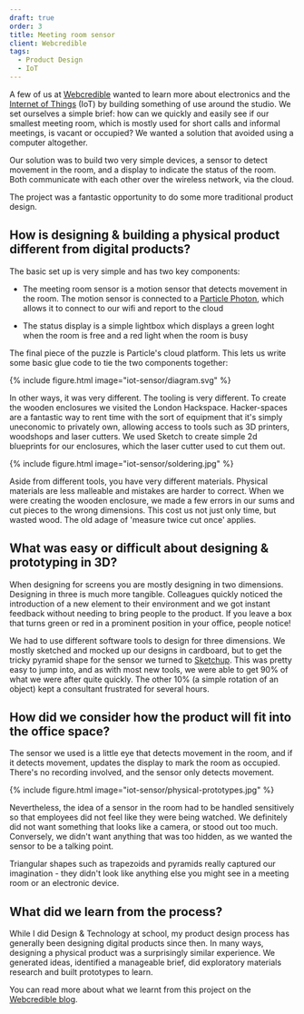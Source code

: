 ```yaml
---
draft: true
order: 3
title: Meeting room sensor
client: Webcredible
tags:
  - Product Design
  - IoT
---
```


A few of us at [Webcredible][webcredible] wanted to learn more about electronics and the [Internet of Things][iot-wikipedia] (IoT) by building something of use around the studio. We set ourselves a simple brief: how can we quickly and easily see if our smallest meeting room, which is mostly used for short calls and informal meetings, is vacant or occupied? We wanted a solution that avoided using a computer altogether.

Our solution was to build two very simple devices, a sensor to detect movement in the room, and a display to indicate the status of the room. Both communicate with each other over the wireless network, via the cloud.

The project was a fantastic opportunity to do some more traditional product design.

## How is designing & building a physical product different from digital products?

The basic set up is very simple and has two key components:

* The meeting room sensor is a motion sensor that detects movement in the room. The motion sensor is connected to a [Particle Photon][photon], which allows it to connect to our wifi and report to the cloud

* The status display is a simple lightbox which displays a green loght when the room is free and a red light when the room is busy

The final piece of the puzzle is Particle's cloud platform. This lets us write some basic glue code to tie the two components together:

{% include figure.html image="iot-sensor/diagram.svg" %}

In other ways, it was very different. The tooling is very different. To create the wooden enclosures we visited the London Hackspace. Hacker-spaces are a fantastic way to rent time with the sort of equipment that it's simply uneconomic to privately own, allowing access to tools such as 3D printers, woodshops and laser cutters. We used Sketch to create simple 2d blueprints for our enclosures, which the laser cutter used to cut them out.

{% include figure.html image="iot-sensor/soldering.jpg" %}

Aside from different tools, you have very different materials. Physical materials are less malleable and mistakes are harder to correct. When we were creating the wooden enclosure, we made a few errors in our sums and cut pieces to the wrong dimensions. This cost us not just only time, but wasted wood. The old adage of 'measure twice cut once' applies.

## What was easy or difficult about designing & prototyping in 3D?

When designing for screens you are mostly designing in two dimensions. Designing in three is much more tangible. Colleagues quickly noticed the introduction of a new element to their environment and we got instant feedback without needing to bring people to the product. If you leave a box that turns green or red in a prominent position in your office, people notice!

We had to use different software tools to design for three dimensions. We mostly sketched and mocked up our designs in cardboard, but to get the tricky pyramid shape for the sensor we turned to [Sketchup][sketchup]. This was pretty easy to jump into, and as with most new tools, we were able to get 90% of what we were after quite quickly. The other 10% (a simple rotation of an object) kept a consultant frustrated for several hours.

## How did we consider how the product will fit into the office space?

The sensor we used is a little eye that detects movement in the room, and if it detects movement, updates the display to mark the room as occupied. There's no recording involved, and the sensor only detects movement.

{% include figure.html image="iot-sensor/physical-prototypes.jpg" %}

Nevertheless, the idea of a sensor in the room had to be handled sensitively so that employees did not feel like they were being watched. We definitely did not want something that looks like a camera, or stood out too much. Conversely, we didn't want anything that was too hidden, as we wanted the sensor to be a talking point.

Triangular shapes such as trapezoids and pyramids really captured our imagination - they didn't look like anything else you might see in a meeting room or an electronic device.


## What did we learn from the process?

While I did Design & Technology at school, my product design process has generally been designing digital products since then. In many ways, designing a physical product was a surprisingly similar experience. We generated ideas, identified a manageable brief, did exploratory materials research and built prototypes to learn.

You can read more about what we learnt from this project on the [Webcredible blog][blog-post].

[webcredible]: http://webcredible.com/
[iot-wikipedia]: https://en.wikipedia.org/wiki/Internet_of_things
[sketchup]: https://www.sketchup.com/
[photon]: https://www.particle.io/photon
[blog-post]: https://www.webcredible.com/blog/iot-prototyping-how-hard-can-it-be/
